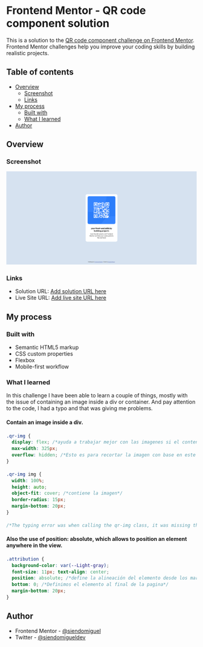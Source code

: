 # Frontend Mentor - QR code component solution

This is a solution to the [QR code component challenge on Frontend Mentor](https://www.frontendmentor.io/challenges/qr-code-component-iux_sIO_H/hub/card-qr-code-component-O1Vacr66Ew). Frontend Mentor challenges help you improve your coding skills by building realistic projects. 

## Table of contents

- [Overview](#overview)
  - [Screenshot](#screenshot)
  - [Links](#links)
- [My process](#my-process)
  - [Built with](#built-with)
  - [What I learned](#what-i-learned)
- [Author](#author)

## Overview

### Screenshot

![](./images/Screenshot.png)

### Links

- Solution URL: [Add solution URL here](https://www.frontendmentor.io/challenges/qr-code-component-iux_sIO_H/hub/card-qr-code-component-O1Vacr66Ew)
- Live Site URL: [Add live site URL here](https://siendomiguel.github.io/QR-code-component/)

## My process

### Built with

- Semantic HTML5 markup
- CSS custom properties
- Flexbox
- Mobile-first workflow

### What I learned

In this challenge I have been able to learn a couple of things, mostly with the issue of containing an image inside a div or container. And pay attention to the code, I had a typo and that was giving me problems.

#### Contain an image inside a div.
```css
.qr-img {
  display: flex; /*ayuda a trabajar mejor con las imagenes si el contenedor padre tiene flexbox*/
  max-width: 325px;
  overflow: hidden; /*Esto es para recortar la imagen con base en este contenedor padre en caso de ser necesario*/
}

.qr-img img {
  width: 100%;
  height: auto;
  object-fit: cover; /*contiene la imagen*/
  border-radius: 15px;
  margin-bottom: 20px;
}

/*The typing error was when calling the qr-img class, it was missing the dot at the beginning*/
```
#### Also the use of position: absolute, which allows to position an element anywhere in the view.
```css
.attribution { 
  background-color: var(--Light-gray);
  font-size: 11px; text-align: center;
  position: absolute; /*define la alineación del elemento desde los margenes de la pagina, tambien se pueden colocar elementos uno encima del otro (se puede utilizar para popups) */
  bottom: 0; /*Definimos el elemento al final de la pagina*/
  margin-bottom: 20px;
}
```

## Author

- Frontend Mentor - [@siendomiguel](https://www.frontendmentor.io/profile/siendomiguel)
- Twitter - [@siendomigueldev](https://www.twitter.com/siendomigueldev)
